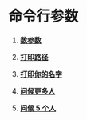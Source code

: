 # 命令行参数

1. **[数参数](https://github.com/inancgumus/learngo/tree/master/translation/chinese/06-变量/06-问候员项目/练习/01-count-arguments)**

2. **[打印路径](https://github.com/inancgumus/learngo/tree/master/translation/chinese/06-变量/06-问候员项目/练习/02-print-the-path)**

3. **[打印你的名字](https://github.com/inancgumus/learngo/tree/master/translation/chinese/06-变量/06-问候员项目/练习/03-print-your-name)**

4. **[问候更多人](https://github.com/inancgumus/learngo/tree/master/translation/chinese/06-变量/06-问候员项目/练习/04-greet-more-people)**

5. **[问候 5 个人](https://github.com/inancgumus/learngo/tree/master/translation/chinese/06-变量/06-问候员项目/练习/05-greet-5-people)**


